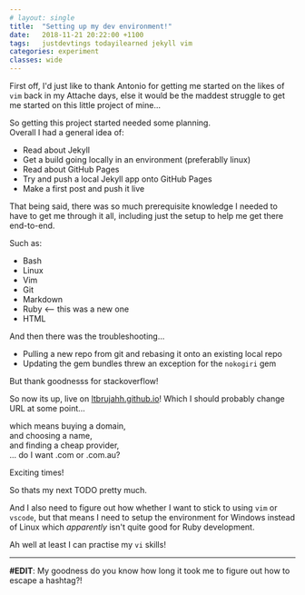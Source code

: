 ```yaml
---
# layout: single
title:  "Setting up my dev environment!"
date:   2018-11-21 20:22:00 +1100
tags:	justdevtings todayilearned jekyll vim
categories: experiment
classes: wide
---
```

First off, I'd just like to thank Antonio for getting me started on the likes of `vim` back in my Attache days, else it would be the maddest struggle to get me started on this little project of mine...

So getting this project started needed some planning.  
Overall I had a general idea of:

- Read about Jekyll
- Get a build going locally in an environment (preferablly linux)
- Read about GitHub Pages
- Try and push a local Jekyll app onto GitHub Pages
- Make a first post and push it live

That being said, there was so much prerequisite knowledge I needed to have to get me through it all, including just the setup to help me get there end-to-end.

Such as:
- Bash
- Linux
- Vim
- Git
- Markdown
- Ruby <-- this was a new one
- HTML

And then there was the troubleshooting...
- Pulling a new repo from git and rebasing it onto an existing local repo
- Updating the gem bundles threw an exception for the `nokogiri` gem

But thank goodnesss for stackoverflow!

So now its up, live on [ltbrujahh.github.io][blog-url]! Which I should probably change URL at some point...

which means buying a domain,  
and choosing a name,  
and finding a cheap provider,  
... do I want .com or .com.au?  

Exciting times!

So thats my next TODO pretty much.

And I also need to figure out how whether I want to stick to using `vim` or `vscode`, but that means I need to setup the environment for Windows instead of Linux which *apparently* isn't quite good for Ruby development. 

Ah well at least I can practise my `vi` skills!

---

**#EDIT**: My goodness do you know how long it took me to figure out how to escape a hashtag?!

[blog-url]: /
